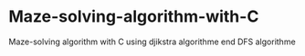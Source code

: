# Maze-solving-algorithm-with-C
Maze-solving algorithm with C using djikstra algorithme end DFS algorithme

